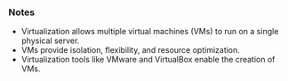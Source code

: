### Notes
- Virtualization allows multiple virtual machines (VMs) to run on a single physical server.
- VMs provide isolation, flexibility, and resource optimization.
- Virtualization tools like VMware and VirtualBox enable the creation of VMs.
